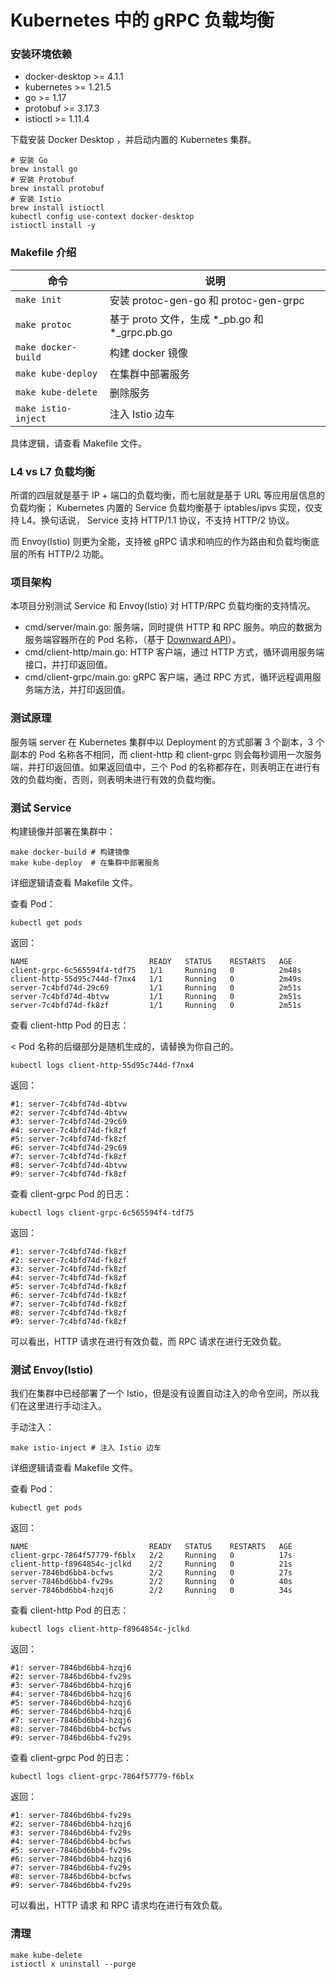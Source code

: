 # Kubernetes 中的 gRPC 负载均衡

### 安装环境依赖

* docker-desktop >= 4.1.1
* kubernetes >= 1.21.5
* go >= 1.17
* protobuf >= 3.17.3
* istioctl >= 1.11.4

下载安装 Docker Desktop ，并启动内置的 Kubernetes 集群。

```shell
# 安装 Go
brew install go
# 安装 Protobuf
brew install protobuf
# 安装 Istio
brew install istioctl
kubectl config use-context docker-desktop
istioctl install -y
```

### Makefile 介绍

|  命令   | 说明  |
|  ----  | ----  |
| `make init`  | 安装 protoc-gen-go 和 protoc-gen-grpc |
| `make protoc`  | 基于 proto 文件，生成 *_pb.go 和 *_grpc.pb.go |
| `make docker-build`  | 构建 docker 镜像 |
| `make kube-deploy` | 在集群中部署服务 |
| `make kube-delete` | 删除服务 |
| `make istio-inject` | 注入 Istio 边车 |

具体逻辑，请查看 Makefile 文件。


### L4 vs L7 负载均衡

所谓的四层就是基于 IP + 端口的负载均衡，而七层就是基于 URL 等应用层信息的负载均衡； Kubernetes 内置的 Service 负载均衡基于 iptables/ipvs 实现，仅支持 L4。换句话说， Service 支持 HTTP/1.1 协议，不支持 HTTP/2 协议。 

而 Envoy(Istio) 则更为全能，支持被 gRPC 请求和响应的作为路由和负载均衡底层的所有 HTTP/2 功能。

### 项目架构

本项目分别测试 Service 和 Envoy(Istio) 对 HTTP/RPC 负载均衡的支持情况。

* cmd/server/main.go: 服务端，同时提供 HTTP 和 RPC 服务。响应的数据为服务端容器所在的 Pod 名称，（基于 [Downward API](https://kubernetes.io/zh/docs/tasks/inject-data-application/environment-variable-expose-pod-information/)）。
* cmd/client-http/main.go: HTTP 客户端，通过 HTTP 方式，循环调用服务端接口，并打印返回值。
* cmd/client-grpc/main.go: gRPC 客户端，通过 RPC 方式，循环远程调用服务端方法，并打印返回值。

### 测试原理

服务端 server 在 Kubernetes 集群中以 Deployment 的方式部署 3 个副本，3 个副本的 Pod 名称各不相同，而 client-http 和 client-grpc 则会每秒调用一次服务端，并打印返回值。如果返回值中，三个 Pod 的名称都存在，则表明正在进行有效的负载均衡，否则，则表明未进行有效的负载均衡。

### 测试 Service

构建镜像并部署在集群中：

```shell
make docker-build # 构建镜像
make kube-deploy  # 在集群中部署服务
```

详细逻辑请查看 Makefile 文件。

查看 Pod：

```shell
kubectl get pods
```

返回：

```shell
NAME                           READY   STATUS    RESTARTS   AGE
client-grpc-6c565594f4-tdf75   1/1     Running   0          2m48s
client-http-55d95c744d-f7nx4   1/1     Running   0          2m49s
server-7c4bfd74d-29c69         1/1     Running   0          2m51s
server-7c4bfd74d-4btvw         1/1     Running   0          2m51s
server-7c4bfd74d-fk8zf         1/1     Running   0          2m51s
```

查看 client-http Pod 的日志：

< Pod 名称的后缀部分是随机生成的，请替换为你自己的。

```shell
kubectl logs client-http-55d95c744d-f7nx4
```

返回：
```shell
#1: server-7c4bfd74d-4btvw
#2: server-7c4bfd74d-4btvw
#3: server-7c4bfd74d-29c69
#4: server-7c4bfd74d-fk8zf
#5: server-7c4bfd74d-fk8zf
#6: server-7c4bfd74d-29c69
#7: server-7c4bfd74d-fk8zf
#8: server-7c4bfd74d-4btvw
#9: server-7c4bfd74d-fk8zf
```

查看 client-grpc Pod 的日志：

```shell
kubectl logs client-grpc-6c565594f4-tdf75
```

返回：

```shell
#1: server-7c4bfd74d-fk8zf
#2: server-7c4bfd74d-fk8zf
#3: server-7c4bfd74d-fk8zf
#4: server-7c4bfd74d-fk8zf
#5: server-7c4bfd74d-fk8zf
#6: server-7c4bfd74d-fk8zf
#7: server-7c4bfd74d-fk8zf
#8: server-7c4bfd74d-fk8zf
#9: server-7c4bfd74d-fk8zf
```


可以看出，HTTP 请求在进行有效负载，而 RPC 请求在进行无效负载。

### 测试 Envoy(Istio)

我们在集群中已经部署了一个 Istio，但是没有设置自动注入的命令空间，所以我们在这里进行手动注入。

手动注入：

```shell
make istio-inject # 注入 Istio 边车
```

详细逻辑请查看 Makefile 文件。

查看 Pod：

```shell
kubectl get pods
```

返回：

```shell
NAME                           READY   STATUS    RESTARTS   AGE
client-grpc-7864f57779-f6blx   2/2     Running   0          17s
client-http-f8964854c-jclkd    2/2     Running   0          21s
server-7846bd6bb4-bcfws        2/2     Running   0          27s
server-7846bd6bb4-fv29s        2/2     Running   0          40s
server-7846bd6bb4-hzqj6        2/2     Running   0          34s
```

查看 client-http Pod 的日志：

```shell
kubectl logs client-http-f8964854c-jclkd
```

返回：

```shell
#1: server-7846bd6bb4-hzqj6
#2: server-7846bd6bb4-fv29s
#3: server-7846bd6bb4-hzqj6
#4: server-7846bd6bb4-hzqj6
#5: server-7846bd6bb4-hzqj6
#6: server-7846bd6bb4-hzqj6
#7: server-7846bd6bb4-hzqj6
#8: server-7846bd6bb4-bcfws
#9: server-7846bd6bb4-fv29s
```

查看 client-grpc Pod 的日志：
```shell
kubectl logs client-grpc-7864f57779-f6blx
```

返回：

```shell
#1: server-7846bd6bb4-fv29s
#2: server-7846bd6bb4-hzqj6
#3: server-7846bd6bb4-fv29s
#4: server-7846bd6bb4-bcfws
#5: server-7846bd6bb4-fv29s
#6: server-7846bd6bb4-hzqj6
#7: server-7846bd6bb4-fv29s
#8: server-7846bd6bb4-bcfws
#9: server-7846bd6bb4-fv29s
```

可以看出，HTTP 请求 和 RPC 请求均在进行有效负载。


### 清理

```shell
make kube-delete
istioctl x uninstall --purge
```

